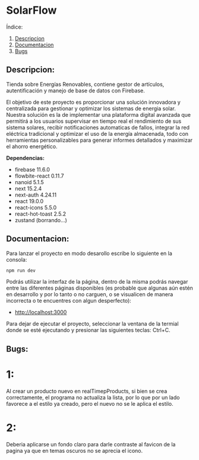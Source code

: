# SolarFlow

Índice:
1. [Descripcion](#descripcion)  
2. [Documentacion](#documentacion)  
3. [Bugs](#bugs)

## Descripcion:
Tienda sobre Energías Renovables, contiene gestor de artículos, autentificación y manejo de base de datos con Firebase.

El objetivo de este proyecto es proporcionar una solución innovadora y centralizada para gestionar y optimizar los sistemas de energia solar. Nuestra solución es la de implementar una plataforma digital avanzada que permitirá a los usuarios supervisar en tiempo real el rendimiento de sus sistema solares, recibir notificaciones automaticas de fallos, integrar la red eléctrica tradicional y optimizar el uso de la energía almacenada, todo con herramientas personalizables para generar informes detallados y maximizar el ahorro energético.

**Dependencias:**
- firebase 11.6.0
- flowbite-react 0.11.7
- nanoid 5.1.5
- next 15.2.4
- next-auth 4.24.11
- react 19.0.0
- react-icons 5.5.0
- react-hot-toast 2.5.2
- zustand (borrando...)

<!-- "dependencies": {
    "@headlessui/react": "^1.7.18",
    "@prisma/client": "^5.10.2",
    "@tailwindcss/forms": "^0.5.7",
    "@tailwindcss/typography": "^0.5.10",
    "@types/bcryptjs": "^2.4.6",
    "@types/react-slick": "^0.23.13",
    "bcryptjs": "^2.4.3",
    "express-fileupload": "^1.5.0",
    "react-apexcharts": "^1.4.1",
    "react-dom": "^18",
    "react-slick": "^0.30.2",
    "slick-carousel": "^1.8.1",
    "svgmap": "^2.10.1",
    "zod": "^3.22.4",
    "zustand": "^4.5.1"
  },
  "devDependencies": {
    "@types/node": "^20",
    "@types/react": "^18",
    "@types/react-dom": "^18",
    "autoprefixer": "^10.0.1",
    "daisyui": "^4.7.2",
    "postcss": "^8",
    "prisma": "^5.10.2",
  } -->

## Documentacion:
Para lanzar el proyecto en modo desarollo escribe lo siguiente en la consola:

```bash
npm run dev
```

Podrás utilizar la interfaz de la página, dentro de la misma podrás navegar entre las diferentes páginas disponibles (es probable que algunas aún estén en desarrollo y por lo tanto o no carguen, o se visualicen de manera incorrecta o te encuentres con algun desperfecto):

- [http://localhost:3000](http://localhost:3000)

Para dejar de ejecutar el proyecto, seleccionar la ventana de la termial donde se esté ejecutando y presionar las siguientes teclas: Ctrl+C.

## Bugs:

# 1:
Al crear un producto nuevo en realTimepProducts, si bien se crea correctamente, el programa no actualiza la lista, por lo que por un lado favorece a el estilo ya creado, pero el nuevo no se le aplica el estilo.

# 2:
Deberia aplicarse un fondo claro para darle contraste al favicon de la pagina ya que en temas oscuros no se aprecia el icono.